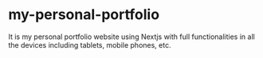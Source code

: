 # my-personal-portfolio
It is my personal portfolio website using Nextjs with full functionalities in all the devices including tablets, mobile phones, etc.

